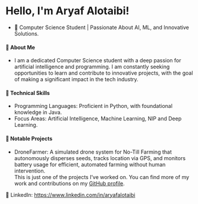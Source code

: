 # Hello, I'm Aryaf Alotaibi!
  - 📖 Computer Science Student | Passionate About AI, ML, and Innovative Solutions.
#### 🔹 About Me
- I am a dedicated Computer Science student with a deep passion for artificial intelligence and programming. I am constantly seeking opportunities to learn and contribute to innovative projects, with the goal of making a significant impact in the tech industry.
#### 🔹 Technical Skills<br/>
   * Programming Languages: Proficient in Python, with foundational knowledge in Java.
   * Focus Areas: Artificial Intelligence, Machine Learning, NlP and Deep Learning.
#### 🔹 Notable Projects
   * DroneFarmer: A simulated drone system for No-Till Farming that autonomously disperses seeds, tracks location via GPS, and monitors battery usage for efficient, automated farming without human intervention.<br/>
This is just one of the projects I’ve worked on. You can find more of my work and contributions on my [GitHub profile](https://github.com/AryafAlotaibi).<br/>

🔗 LinkedIn: https://www.linkedin.com/in/aryafalotaibi 

<!---
AryafAlotaibi/AryafAlotaibi is a ✨ special ✨ repository because its `README.md` (this file) appears on your GitHub profile.
You can click the Preview link to take a look at your changes.
--->
